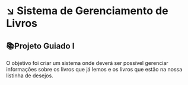 <h1> ↘️ Sistema de Gerenciamento de Livros </h1>

<h2> 📚Projeto Guiado I </h2>  

O objetivo foi criar um sistema onde deverá ser possível gerenciar informações sobre os livros que já lemos e os livros que estão na nossa listinha de desejos.


